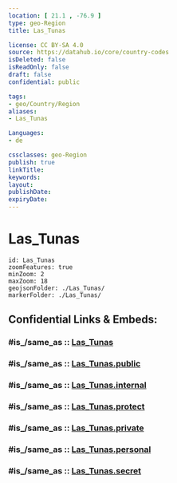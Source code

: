 ```yaml
---
location: [ 21.1 , -76.9 ] 
type: geo-Region
title: Las_Tunas

license: CC BY-SA 4.0
source: https://datahub.io/core/country-codes
isDeleted: false
isReadOnly: false
draft: false
confidential: public

tags:
- geo/Country/Region
aliases:
- Las_Tunas

Languages:
- de

cssclasses: geo-Region
publish: true
linkTitle: 
keywords: 
layout: 
publishDate: 
expiryDate: 
---
```


# Las_Tunas

```leaflet
id: Las_Tunas
zoomFeatures: true 
minZoom: 2 
maxZoom: 18
geojsonFolder: ./Las_Tunas/
markerFolder: ./Las_Tunas/
```


## Confidential Links & Embeds: 

### #is_/same_as :: [Las_Tunas](/_Standards/Earth/Continent/America~Caribbean/Cuba/provinces~Cuba/Las_Tunas.md) 

### #is_/same_as :: [Las_Tunas.public](/_public/Earth/Continent/America~Caribbean/Cuba/provinces~Cuba/Las_Tunas.public.md) 

### #is_/same_as :: [Las_Tunas.internal](/_internal/Earth/Continent/America~Caribbean/Cuba/provinces~Cuba/Las_Tunas.internal.md) 

### #is_/same_as :: [Las_Tunas.protect](/_protect/Earth/Continent/America~Caribbean/Cuba/provinces~Cuba/Las_Tunas.protect.md) 

### #is_/same_as :: [Las_Tunas.private](/_private/Earth/Continent/America~Caribbean/Cuba/provinces~Cuba/Las_Tunas.private.md) 

### #is_/same_as :: [Las_Tunas.personal](/_personal/Earth/Continent/America~Caribbean/Cuba/provinces~Cuba/Las_Tunas.personal.md) 

### #is_/same_as :: [Las_Tunas.secret](/_secret/Earth/Continent/America~Caribbean/Cuba/provinces~Cuba/Las_Tunas.secret.md)

